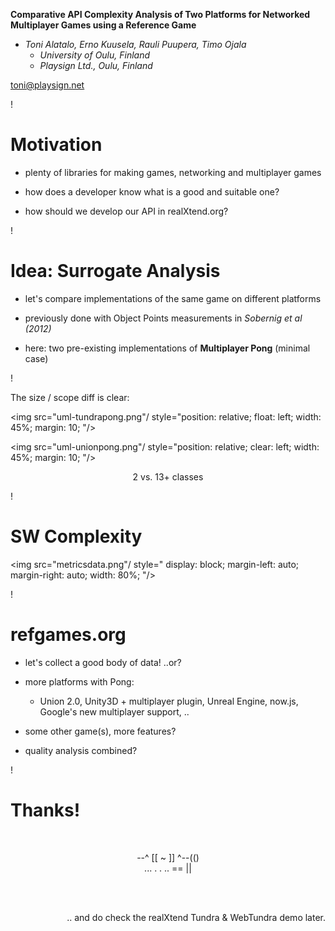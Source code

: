 **Comparative API Complexity Analysis of Two Platforms for Networked Multiplayer Games using a Reference Game**

<em>

* Toni Alatalo, Erno Kuusela, Rauli Puupera, Timo Ojala
  - University of Oulu, Finland
  - Playsign Ltd., Oulu, Finland

</em>

toni@playsign.net

!

Motivation
===

* plenty of libraries for making games, networking and multiplayer games

* how does a developer know what is a good and suitable one?

* how should we develop our API in realXtend.org?

!

Idea: Surrogate Analysis
===

* let's compare implementations of the same game on different platforms

* previously done with Object Points measurements in *Sobernig et al (2012)*

* here: two pre-existing implementations of **Multiplayer Pong** (minimal case)

!

The size / scope diff is clear:

<img src="uml-tundrapong.png"/
style="position: relative;
float: left;
width: 45%;
margin: 10;
"/>

<img src="uml-unionpong.png"/
style="position: relative; 
clear: left;
width: 45%;
margin: 10;
"/>

<div style="text-align:center;">
2 vs. 13+ classes
</div>

!

SW Complexity
===

<img src="metricsdata.png"/
style="
display: block; 
margin-left: auto; 
margin-right: auto;
width: 80%;
"/>

!

refgames.org
===

* let's collect a good body of data! ..or?

* more platforms with Pong:
   * Union 2.0, Unity3D + multiplayer plugin, Unreal Engine, now.js, Google's new multiplayer support, ..

* some other game(s), more features?

* quality analysis combined?

!

Thanks!
===

<br/>

<div style="text-align:center;">

--^ [[ ~ ]] ^--(()
<br/>
... . . .. == ||

</div>

<br/>
<br/>

<div style="
text-align:right;
">

.. and do check the realXtend Tundra & WebTundra demo later.

</div>